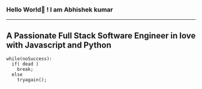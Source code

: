### Hello World👋 ! I am Abhishek kumar
---
A Passionate Full Stack Software Engineer in love with Javascript and Python
---
```
while(noSuccess):
  if( dead )
    break;
  else
    tryagain();
```
